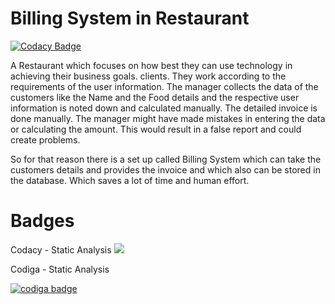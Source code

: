 # Billing System in Restaurant

[![Codacy Badge](https://api.codacy.com/project/badge/Grade/7b8edd2ac37e43ed940214d837d6aaaf)](https://app.codacy.com/gh/UppalaNandana/M1_Project_Billing_System?utm_source=github.com&utm_medium=referral&utm_content=UppalaNandana/M1_Project_Billing_System&utm_campaign=Badge_Grade_Settings)

A Restaurant which focuses on how best they can use technology in achieving their business goals. clients. They work according to the requirements of the user information. The manager collects the data of the customers like the Name and the Food details and the respective user information is noted down and calculated manually. The detailed invoice is done manually. The manager might have made mistakes in entering the data or calculating the amount. This would result in a false report and could create problems.

So for that reason there is a set up called Billing System which can take the customers details and provides the invoice and which also can be stored in the database.
Which saves a lot of time and human effort.

#  Badges

Codacy - Static Analysis
<a href="https://app.codacy.com/gh/UppalaNandana/M1_Project_Billing_System/dashboard">
  <img src="https://api.codiga.io/project/32518/status/svg">
 </a>

Codiga - Static Analysis

  
   <a href="https://app.codiga.io/public/user/github/UppalaNandana">
   <img src="https://api.codiga.io/public/badge/user/github/UppalaNandana?style=light" alt="codiga badge" />
</a>

